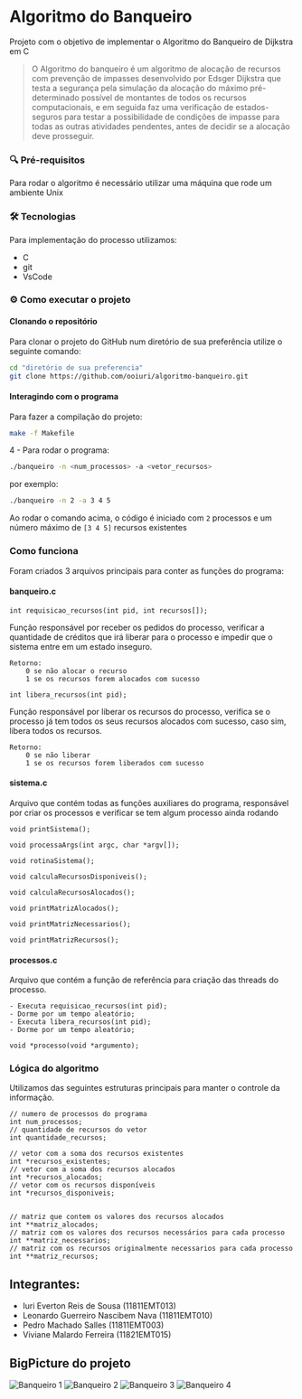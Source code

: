# Algoritmo do Banqueiro

Projeto com o objetivo de implementar o Algoritmo do Banqueiro de Dijkstra em C

> O Algoritmo do banqueiro é um algoritmo de alocação de recursos com prevenção de impasses desenvolvido por Edsger Dijkstra que testa a segurança pela simulação da alocação do máximo pré-determinado possível de montantes de todos os recursos computacionais, e em seguida faz uma verificação de estados-seguros para testar a possibilidade de condições de impasse para todas as outras atividades pendentes, antes de decidir se a alocação deve prosseguir.

### 🔍 Pré-requisitos
Para rodar o algoritmo é necessário utilizar uma máquina que rode um ambiente Unix

### 🛠 Tecnologias
Para implementação do processo utilizamos:
- C
- git
- VsCode
### ⚙️ Como executar o projeto
#### Clonando o repositório
Para clonar o projeto do GitHub num diretório de sua preferência utilize o seguinte comando:
```bash
cd "diretório de sua preferencia"
git clone https://github.com/ooiuri/algoritmo-banqueiro.git
```

#### Interagindo com o programa
Para fazer a compilação do projeto:
```bash
make -f Makefile
```

4 - Para rodar o programa:
```bash
./banqueiro -n <num_processos> -a <vetor_recursos>
```
por exemplo:
```bash
./banqueiro -n 2 -a 3 4 5
```
Ao rodar o comando acima, o código é iniciado com `2` processos e um número máximo de `[3 4 5]` recursos existentes

### Como funciona
Foram criados 3 arquivos principais para conter as funções do programa:
#### banqueiro.c

```int requisicao_recursos(int pid, int recursos[]);```

Função responsável por receber os pedidos do processo, verificar a quantidade de créditos que irá liberar para o processo e impedir que o sistema entre em um estado inseguro.

    Retorno:
        0 se não alocar o recurso
        1 se os recursos forem alocados com sucesso

```int libera_recursos(int pid);```

Função responsável por liberar os recursos do processo, verifica se o processo já tem todos os seus recursos alocados com sucesso, caso sim, libera todos os recursos.

    Retorno:
        0 se não liberar
        1 se os recursos forem liberados com sucesso

#### sistema.c

Arquivo que contém todas as funções auxiliares do programa, responsável por criar os processos e verificar se tem algum processo ainda rodando

```void printSistema();```

```void processaArgs(int argc, char *argv[]);```

```void rotinaSistema();```

```void calculaRecursosDisponiveis();```

```void calculaRecursosAlocados();```

```void printMatrizAlocados();```

```void printMatrizNecessarios();```

```void printMatrizRecursos();```

#### processos.c

Arquivo que contém a função de referência para criação das threads do processo.
    
    - Executa requisicao_recursos(int pid);
    - Dorme por um tempo aleatório;
    - Executa libera_recursos(int pid);
    - Dorme por um tempo aleatório;

```void *processo(void *argumento);```

### Lógica do algoritmo

Utilizamos das seguintes estruturas principais para manter o controle da informação. 

```
// numero de processos do programa
int num_processos;
// quantidade de recursos do vetor
int quantidade_recursos;

// vetor com a soma dos recursos existentes
int *recursos_existentes;
// vetor com a soma dos recursos alocados
int *recursos_alocados;
// vetor com os recursos disponíveis
int *recursos_disponiveis;


// matriz que contem os valores dos recursos alocados
int **matriz_alocados;
// matriz com os valores dos recursos necessários para cada processo
int **matriz_necessarios;
// matriz com os recursos originalmente necessarios para cada processo
int **matriz_recursos;
```

## Integrantes:
 - Iuri Everton Reis de Sousa (11811EMT013)
 - Leonardo Guerreiro Nascibem Nava (11811EMT010)
 - Pedro Machado Salles (11811EMT003)
 - Viviane Malardo Ferreira (11821EMT015)

## BigPicture do projeto

![Banqueiro 1](/assets/banqueiro1.jpeg)
![Banqueiro 2](/assets/banqueiro2.jpeg)
![Banqueiro 3](/assets/banqueiro3.jpeg)
![Banqueiro 4](/assets/banqueiro4.jpeg)


